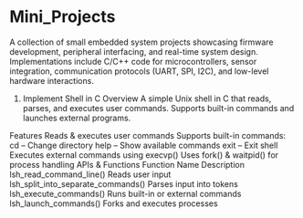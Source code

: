 # Mini_Projects
A collection of small embedded system projects showcasing firmware development, peripheral interfacing, and real-time system design. Implementations include C/C++ code for microcontrollers, sensor integration, communication protocols (UART, SPI, I2C), and low-level hardware interactions.

1) Implement Shell in C
Overview
A simple Unix shell in C that reads, parses, and executes user commands. Supports built-in commands and launches external programs.

Features
Reads & executes user commands
Supports built-in commands:
cd – Change directory
help – Show available commands
exit – Exit shell
Executes external commands using execvp()
Uses fork() & waitpid() for process handling
APIs & Functions
Function Name	Description
lsh_read_command_line()	Reads user input
lsh_split_into_separate_commands()	Parses input into tokens
lsh_execute_commands()	Runs built-in or external commands
lsh_launch_commands()	Forks and executes processes
